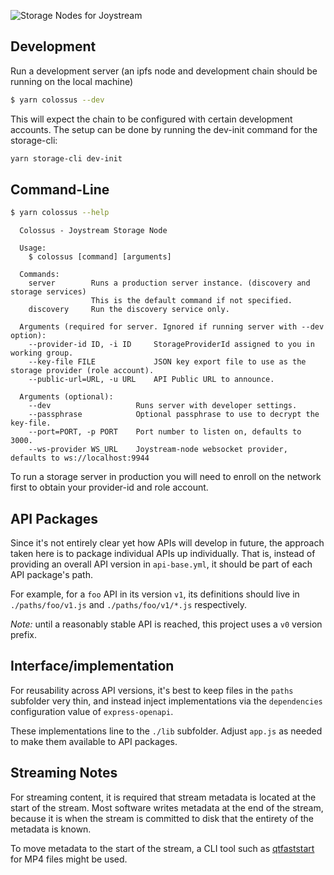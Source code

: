![Storage Nodes for Joystream](../../banner.svg)

## Development

Run a development server (an ipfs node and development chain should be running on the local machine)

```bash
$ yarn colossus --dev
```

This will expect the chain to be configured with certain development accounts.
The setup can be done by running the dev-init command for the storage-cli:

```sh
yarn storage-cli dev-init
```

## Command-Line

```sh
$ yarn colossus --help
```

```
  Colossus - Joystream Storage Node

  Usage:
    $ colossus [command] [arguments]

  Commands:
    server        Runs a production server instance. (discovery and storage services)
                  This is the default command if not specified.
    discovery     Run the discovery service only.

  Arguments (required for server. Ignored if running server with --dev option):
    --provider-id ID, -i ID     StorageProviderId assigned to you in working group.
    --key-file FILE             JSON key export file to use as the storage provider (role account).
    --public-url=URL, -u URL    API Public URL to announce.

  Arguments (optional):
    --dev                   Runs server with developer settings.
    --passphrase            Optional passphrase to use to decrypt the key-file.
    --port=PORT, -p PORT    Port number to listen on, defaults to 3000.
    --ws-provider WS_URL    Joystream-node websocket provider, defaults to ws://localhost:9944
```

To run a storage server in production you will need to enroll on the network first to
obtain your provider-id and role account.

## API Packages

Since it's not entirely clear yet how APIs will develop in future, the approach
taken here is to package individual APIs up individually. That is, instead of
providing an overall API version in `api-base.yml`, it should be part of each
API package's path.

For example, for a `foo` API in its version `v1`, its definitions should live
in `./paths/foo/v1.js` and `./paths/foo/v1/*.js` respectively.

_Note:_ until a reasonably stable API is reached, this project uses a `v0`
version prefix.

## Interface/implementation

For reusability across API versions, it's best to keep files in the `paths`
subfolder very thin, and instead inject implementations via the `dependencies`
configuration value of `express-openapi`.

These implementations line to the `./lib` subfolder. Adjust `app.js` as
needed to make them available to API packages.

## Streaming Notes

For streaming content, it is required that stream metadata is located at the
start of the stream. Most software writes metadata at the end of the stream,
because it is when the stream is committed to disk that the entirety of the
metadata is known.

To move metadata to the start of the stream, a CLI tool such as
[qtfaststart](https://github.com/danielgtaylor/qtfaststart) for MP4 files might
be used.
